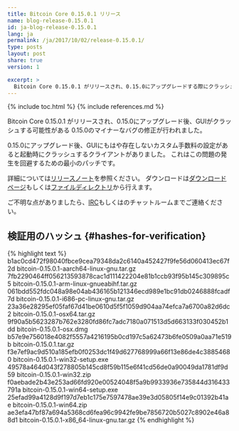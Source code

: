 ```yaml
---
title: Bitcoin Core 0.15.0.1 リリース
name: blog-release-0.15.0.1
id: ja-blog-release-0.15.0.1
lang: ja
permalink: /ja/2017/10/02/release-0.15.0.1/
type: posts
layout: post
share: true
version: 1

excerpt: >
  Bitcoin Core 0.15.0.1 がリリースされ、0.15.0にアップグレードする際にクラッシュを引き起こすマイナーなバグが修正されました。
---
```

{% include toc.html %}
{% include references.md %}

Bitcoin Core 0.15.0.1 がリリースされ、0.15.0にアップグレード後、GUIがクラッシュする可能性がある
0.15.0のマイナーなバグの修正が行われました。

0.15.0にアップグレード後、GUIにもはや存在しないカスタム手数料の設定があると起動時にクラッシュするクライアントがありました。
これはこの問題の発生を回避するための最小のパッチです。

詳細については[リリースノート][]を参照ください。
ダウンロードは[ダウンロードページ][]もしくは[ファイルディレクトリ][]から行えます。

ご不明な点がありましたら、[IRC][]もしくはのチャットルームまでご連絡ください。

## 検証用のハッシュ {#hashes-for-verification}

{% highlight text %}
b1ac0cd472f98040fbce9cea79348da2c6140a452427f9fe56d060413ec67f2d  bitcoin-0.15.0.1-aarch64-linux-gnu.tar.gz
7fb2290464ff056213593878cac1d111422204e81b1ccb93f95b145c309895c5  bitcoin-0.15.0.1-arm-linux-gnueabihf.tar.gz
061bdd552fdc048a98e04ab436165b121346ecd989e1bc91db0246888fcadf7d  bitcoin-0.15.0.1-i686-pc-linux-gnu.tar.gz
23a36e28295ef05faf67d41be0610d5f5f1059d904aa74efca7a6700a82d6dc2  bitcoin-0.15.0.1-osx64.tar.gz
9f90a5b5623287b762e3280fd86fc7adc7180a071513d5d663133f030452b1dd  bitcoin-0.15.0.1-osx.dmg
b57e9e756018e4082f5557a4216195b0cd197c5a62473b6fe0509a0aa71e519b  bitcoin-0.15.0.1.tar.gz
f3e7ef9ac9d510a185efb0f0253dc1f49d627768999a66f13e86de4c38854680  bitcoin-0.15.0.1-win32-setup.exe
49578a464d043f278805b145cd8f59b115e6f41cd56de0a90049da1781df9d59  bitcoin-0.15.0.1-win32.zip
f0aebade2b43e253ad66fd920e00524048f5a9b9933936e735844d316433791a  bitcoin-0.15.0.1-win64-setup.exe
25efad99a4128d9f197d7eb1c175e7597478ae39e3d05805f14e9c01392b41ae  bitcoin-0.15.0.1-win64.zip
ae3efa47bf87a694a5368cd6fea96c9942fe9be7856720b5027c8902e46a88d1  bitcoin-0.15.0.1-x86_64-linux-gnu.tar.gz
{% endhighlight %}


[リリースノート]: /ja/releases/0.15.0.1/
[IRC]: https://en.bitcoin.it/wiki/IRC_channels
[ダウンロードページ]: /ja/download
[ファイルディレクトリ]: https://bitcoincore.org/bin/bitcoin-core-0.15.0.1/
